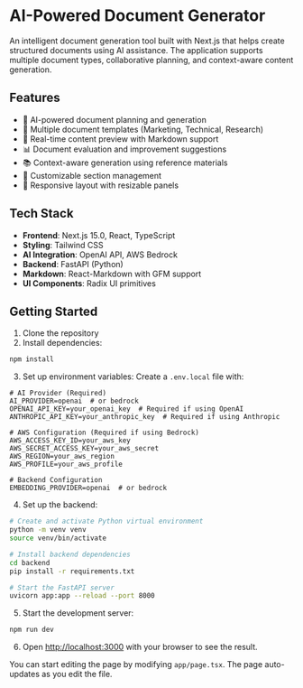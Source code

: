 # AI-Powered Document Generator

An intelligent document generation tool built with Next.js that helps create structured documents using AI assistance. The application supports multiple document types, collaborative planning, and context-aware content generation.

## Features

- 🤖 AI-powered document planning and generation
- 📝 Multiple document templates (Marketing, Technical, Research)
- 🔄 Real-time content preview with Markdown support
- 📊 Document evaluation and improvement suggestions
- 📚 Context-aware generation using reference materials
- 🎨 Customizable section management
- 📱 Responsive layout with resizable panels

## Tech Stack

- **Frontend**: Next.js 15.0, React, TypeScript
- **Styling**: Tailwind CSS
- **AI Integration**: OpenAI API, AWS Bedrock
- **Backend**: FastAPI (Python)
- **Markdown**: React-Markdown with GFM support
- **UI Components**: Radix UI primitives

## Getting Started

1. Clone the repository
2. Install dependencies:

```bash
npm install
```

3. Set up environment variables:
Create a `.env.local` file with:
```
# AI Provider (Required)
AI_PROVIDER=openai  # or bedrock
OPENAI_API_KEY=your_openai_key  # Required if using OpenAI
ANTHROPIC_API_KEY=your_anthropic_key  # Required if using Anthropic

# AWS Configuration (Required if using Bedrock)
AWS_ACCESS_KEY_ID=your_aws_key
AWS_SECRET_ACCESS_KEY=your_aws_secret
AWS_REGION=your_aws_region
AWS_PROFILE=your_aws_profile

# Backend Configuration
EMBEDDING_PROVIDER=openai  # or bedrock
```

4. Set up the backend:
```bash
# Create and activate Python virtual environment
python -m venv venv
source venv/bin/activate 

# Install backend dependencies
cd backend
pip install -r requirements.txt

# Start the FastAPI server
uvicorn app:app --reload --port 8000
```

5. Start the development server:
```bash
npm run dev
```

6. Open [http://localhost:3000](http://localhost:3000) with your browser to see the result.

You can start editing the page by modifying `app/page.tsx`. The page auto-updates as you edit the file.